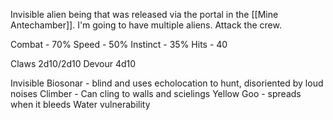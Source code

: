 Invisible alien being that was released via the portal in the [[Mine Antechamber]]. I'm going to have multiple aliens. Attack the crew.

Combat - 70%
Speed - 50%
Instinct - 35%
Hits - 40

Claws 2d10/2d10
Devour 4d10

Invisible
Biosonar - blind and uses echolocation to hunt, disoriented by loud noises
Climber - Can cling to walls and scielings
Yellow Goo - spreads when it bleeds
Water vulnerability
